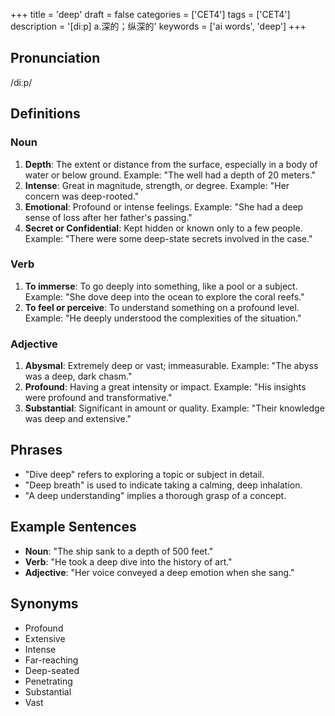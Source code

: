 +++
title = 'deep'
draft = false
categories = ['CET4']
tags = ['CET4']
description = '[diːp] a.深的；纵深的'
keywords = ['ai words', 'deep']
+++

## Pronunciation
/diːp/

## Definitions
### Noun
1. **Depth**: The extent or distance from the surface, especially in a body of water or below ground. Example: "The well had a depth of 20 meters."
2. **Intense**: Great in magnitude, strength, or degree. Example: "Her concern was deep-rooted."
3. **Emotional**: Profound or intense feelings. Example: "She had a deep sense of loss after her father's passing."
4. **Secret or Confidential**: Kept hidden or known only to a few people. Example: "There were some deep-state secrets involved in the case."

### Verb
1. **To immerse**: To go deeply into something, like a pool or a subject. Example: "She dove deep into the ocean to explore the coral reefs."
2. **To feel or perceive**: To understand something on a profound level. Example: "He deeply understood the complexities of the situation."

### Adjective
1. **Abysmal**: Extremely deep or vast; immeasurable. Example: "The abyss was a deep, dark chasm."
2. **Profound**: Having a great intensity or impact. Example: "His insights were profound and transformative."
3. **Substantial**: Significant in amount or quality. Example: "Their knowledge was deep and extensive."

## Phrases
- "Dive deep" refers to exploring a topic or subject in detail.
- "Deep breath" is used to indicate taking a calming, deep inhalation.
- "A deep understanding" implies a thorough grasp of a concept.

## Example Sentences
- **Noun**: "The ship sank to a depth of 500 feet."
- **Verb**: "He took a deep dive into the history of art."
- **Adjective**: "Her voice conveyed a deep emotion when she sang."

## Synonyms
- Profound
- Extensive
- Intense
- Far-reaching
- Deep-seated
- Penetrating
- Substantial
- Vast
